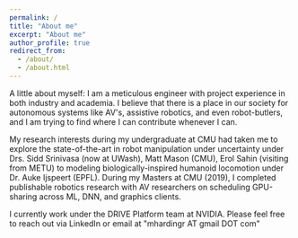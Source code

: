 ```yaml
---
permalink: /
title: "About me"
excerpt: "About me"
author_profile: true
redirect_from: 
  - /about/
  - /about.html
---
```


A little about myself: I am a meticulous engineer with project experience in both industry and academia. 
I believe that there is a place in our society for 
autonomous systems like AV's, assistive robotics, and even robot-butlers, and I am trying
to find where I can contribute whenever I can. 

My research interests during my undergraduate at CMU had taken me
to explore the state-of-the-art in robot manipulation under uncertainty under Drs.
	Sidd Srinivasa (now at UWash), Matt Mason (CMU), Erol Sahin (visiting from METU) to 
modeling biologically-inspired humanoid locomotion under Dr. Auke Ijspeert (EPFL).
During my Masters at CMU (2019), I completed publishable robotics research with AV researchers on scheduling GPU-sharing across ML, DNN, and graphics clients.

I currently work under the DRIVE Platform team at NVIDIA. Please feel free to reach out via LinkedIn or email at
"mhardingr AT gmail DOT com"
